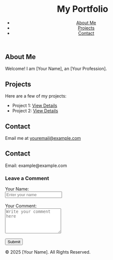 <!DOCTYPE html>
<html lang="en">
<head>
  <meta charset="UTF-8">
  <meta name="viewport" content="width=device-width, initial-scale=1.0">
  <title>My Portfolio</title>
  <link rel="stylesheet" href="styles/style.css">
</head>
<body>
  <header>
    <h1>My Portfolio</h1>
    <nav>
      <ul>
        <li><a href="#about">About Me</a></li>
        <li><a href="#projects">Projects</a></li>
        <li><a href="#contact">Contact</a></li>
      </ul>
    </nav>
  </header>

  <section id="about">
    <h2>About Me</h2>
    <p>Welcome! I am [Your Name], an [Your Profession].</p>
  </section>

  <section id="projects">
    <h2>Projects</h2>
    <p>Here are a few of my projects:</p>
    <ul>
      <li>Project 1: <a href="#">View Details</a></li>
      <li>Project 2: <a href="#">View Details</a></li>
    </ul>
  </section>

  <section id="contact">
    <h2>Contact</h2>
    <p>Email me at <a href="mailto:youremail@example.com">youremail@example.com</a></p>
  </section>
  <section id="contact">
    <h2>Contact</h2>
    <p>Email: example@example.com</p>
    
</section> 
    <h3>Leave a Comment</h3>
    <form id="comment-form">
      <label for="name">Your Name:</label><br>
      <input type="text" id="name" name="name" placeholder="Enter your name" required><br><br>
      <label for="comment">Your Comment:</label><br>
      <textarea id="comment" name="comment" rows="5" placeholder="Write your comment here" required></textarea><br><br>
      <button type="submit">Submit</button>
    </form>
  </section>
  
  <footer>
    <p>&copy; 2025 [Your Name]. All Rights Reserved.</p>
  </footer>
</body>
</html>
